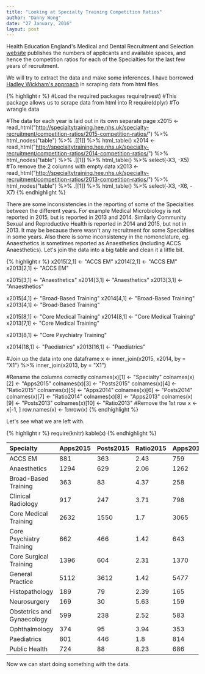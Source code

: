 ```yaml
---
title: "Looking at Specialty Training Competition Ratios"
author: "Danny Wong"
date: "27 January, 2016"
layout: post
---
```


Health Education England's Medical and Dental Recruitment and Selection [website](http://specialtytraining.hee.nhs.uk/) publishes the numbers of applicants and available spaces, and hence the competition ratios for each of the Specialties for the last few years of recruitment.

We will try to extract the data and make some inferences. I have borrowed [Hadley Wickham's approach](http://www.r-bloggers.com/rvest-easy-web-scraping-with-r/) in scraping data from html files.


{% highlight r %}
#Load the required packages
require(rvest) #This package allows us to scrape data from html into R
require(dplyr) #To wrangle data

#The data for each year is laid out in its own separate page
x2015 <- read_html("http://specialtytraining.hee.nhs.uk/specialty-recruitment/competition-ratios/2015-competition-ratios/") %>%
  html_nodes("table") %>% 
  .[[1]] %>% 
  html_table()
x2014 <- read_html("http://specialtytraining.hee.nhs.uk/specialty-recruitment/competition-ratios/2014-competition-ratios/") %>%
  html_nodes("table") %>% 
  .[[1]] %>% 
  html_table() %>%
  select(-X3, -X5) #To remove the 2 columns with empty data
x2013 <- read_html("http://specialtytraining.hee.nhs.uk/specialty-recruitment/competition-ratios/2013-competition-ratios/") %>%
  html_nodes("table") %>% 
  .[[1]] %>% 
  html_table() %>%
  select(-X3, -X6, -X7)
{% endhighlight %}

There are some inconsistencies in the reporting of some of the Specialties between the different years. For example Medical Microbiology is not reported in 2015, but is reported in 2013 and 2014. Similarly Community Sexual and Reproductive Health is reported in 2014 and 2015, but not in 2013. It may be because there wasn't any recruitment for some Specialties in some years. Also there is some inconsistency in the nomenclature, eg. Anaesthetics is sometimes reported as Anaesthetics (including ACCS Anaesthetics). Let's join the data into a big table and clean it a little bit.


{% highlight r %}
x2015[2,1] <- "ACCS EM"
x2014[2,1] <- "ACCS EM"
x2013[2,1] <- "ACCS EM"

x2015[3,1] <- "Anaesthetics"
x2014[3,1] <- "Anaesthetics"
x2013[3,1] <- "Anaesthetics"

x2015[4,1] <- "Broad-Based Training"
x2014[4,1] <- "Broad-Based Training"
x2013[4,1] <- "Broad-Based Training"

x2015[8,1] <- "Core Medical Training"
x2014[8,1] <- "Core Medical Training"
x2013[7,1] <- "Core Medical Training"

x2013[8,1] <- "Core Psychiatry Training"

x2014[18,1] <- "Paediatrics"
x2013[16,1] <- "Paediatrics"

#Join up the data into one dataframe
x <- inner_join(x2015, x2014, by = "X1") %>% inner_join(x2013, by = "X1")

#Rename the columns correctly
colnames(x)[1] <- "Specialty"
colnames(x)[2] <- "Apps2015"
colnames(x)[3] <- "Posts2015"
colnames(x)[4] <- "Ratio2015"
colnames(x)[5] <- "Apps2014"
colnames(x)[6] <- "Posts2014"
colnames(x)[7] <- "Ratio2014"
colnames(x)[8] <- "Apps2013"
colnames(x)[9] <- "Posts2013"
colnames(x)[10] <- "Ratio2013"
#Remove the 1st row
x <- x[-1, ]
row.names(x) <- 1:nrow(x)
{% endhighlight %}

Let's see what we are left with.


{% highlight r %}
require(knitr)
kable(x)
{% endhighlight %}



|Specialty                  |Apps2015 |Posts2015 |Ratio2015 |Apps2014 |Posts2014 |Ratio2014 |Apps2013 |Posts2013 |Ratio2013 |
|:--------------------------|:--------|:---------|:---------|:--------|:---------|:---------|:--------|:---------|:---------|
|ACCS EM                    |881      |363       |2.43      |759      |363       |2.1       |534      |203       |2.6       |
|Anaesthetics               |1294     |629       |2.06      |1262     |595       |2.1       |1189     |478       |2.5       |
|Broad-Based Training       |363      |83        |4.37      |258      |42        |6.1       |429      |52        |8.3       |
|Clinical Radiology         |917      |247       |3.71      |798      |227       |3.5       |751      |185       |4.1       |
|Core Medical Training      |2632     |1550      |1.7       |3065     |1468      |2.1       |3088     |1209      |2.6       |
|Core Psychiatry Training   |662      |466       |1.42      |643      |497       |1.3       |650      |437       |1.5       |
|Core Surgical Training     |1396     |604       |2.31      |1370     |625       |2.2       |1296     |676       |1.9       |
|General Practice           |5112     |3612      |1.42      |5477     |3391      |1.6       |6447     |2787      |2.3       |
|Histopathology             |189      |79        |2.39      |165      |93        |1.8       |154      |120       |1.3       |
|Neurosurgery               |169      |30        |5.63      |159      |24        |6.6       |183      |37        |4.9       |
|Obstetrics and Gynaecology |599      |238       |2.52      |583      |240       |2.4       |591      |204       |2.9       |
|Ophthalmology              |374      |95        |3.94      |353      |82        |4.3       |323      |71        |4.5       |
|Paediatrics                |801      |446       |1.8       |814      |435       |1.9       |793      |360       |2.2       |
|Public Health              |724      |88        |8.23      |686      |78        |8.8       |602      |70        |8.6       |

Now we can start doing something with the data. 
